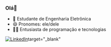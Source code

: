 ### Olá👋

- 🔌 Estudante de Engenharia Eletrônica
- 😄 Pronomes: ele/dele
- 👨‍💻 Entusiasta de programação e tecnologias

[![LinkedIn](https://img.shields.io/badge/LinkedIn-0077B5?style=for-the-badge&logo=linkedin&logoColor=white)](https://www.linkedin.com/in/andrey-hiemer)target="_blank"
